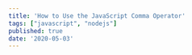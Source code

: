 ```yaml
---
title: 'How to Use the JavaScript Comma Operator'
tags: ["javascript", "nodejs"]
published: true
date: '2020-05-03'
---
```


